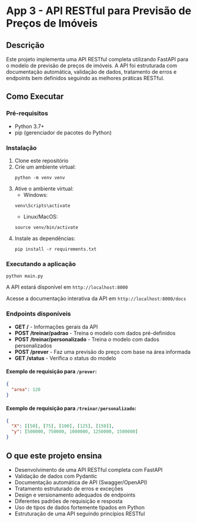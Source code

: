 # App 3 - API RESTful para Previsão de Preços de Imóveis

## Descrição
Este projeto implementa uma API RESTful completa utilizando FastAPI para o modelo de previsão de preços de imóveis. A API foi estruturada com documentação automática, validação de dados, tratamento de erros e endpoints bem definidos seguindo as melhores práticas RESTful.

## Como Executar

### Pré-requisitos
- Python 3.7+
- pip (gerenciador de pacotes do Python)

### Instalação
1. Clone este repositório
2. Crie um ambiente virtual:
   ```
   python -m venv venv
   ```
3. Ative o ambiente virtual:
   - Windows:
   ```
   venv\Scripts\activate
   ```
   - Linux/MacOS:
   ```
   source venv/bin/activate
   ```
4. Instale as dependências:
   ```
   pip install -r requirements.txt
   ```

### Executando a aplicação
```
python main.py
```

A API estará disponível em `http://localhost:8000`

Acesse a documentação interativa da API em `http://localhost:8000/docs`

### Endpoints disponíveis
- **GET /** - Informações gerais da API
- **POST /treinar/padrao** - Treina o modelo com dados pré-definidos
- **POST /treinar/personalizado** - Treina o modelo com dados personalizados
- **POST /prever** - Faz uma previsão do preço com base na área informada
- **GET /status** - Verifica o status do modelo
  
#### Exemplo de requisição para `/prever`:
```json
{
  "area": 120
}
```

#### Exemplo de requisição para `/treinar/personalizado`:
```json
{
  "X": [[50], [75], [100], [125], [150]],
  "y": [500000, 750000, 1000000, 1250000, 1500000]
}
```

## O que este projeto ensina
- Desenvolvimento de uma API RESTful completa com FastAPI
- Validação de dados com Pydantic
- Documentação automática de API (Swagger/OpenAPI)
- Tratamento estruturado de erros e exceções
- Design e versionamento adequados de endpoints
- Diferentes padrões de requisição e resposta
- Uso de tipos de dados fortemente tipados em Python
- Estruturação de uma API seguindo princípios RESTful 